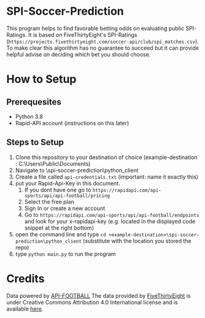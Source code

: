 # SPI-Soccer-Prediction

This program helps to find favorable betting odds on evaluating public SPI-Ratings.
It is based on FiveThirtyEight's SPI-Ratings  (`https://projects.fivethirtyeight.com/soccer-api/club/spi_matches.csv`).
To make clear this algorithm has no guarantee to succeed but it can provide helpful advise on deciding which bet you should choose.

# How to Setup

## Prerequesites
* Python 3.8
* Rapid-API account (instructions on this later)

## Steps to Setup
1. Clone this repository to your destination of choice (example-destination : C:\Users\Public\Documents)
2. Navigate to <example-destination>\spi-soccer-prediction\python_client
3. Create a file called `api-credentials.txt` (important: name it exactly this)
4. put your Rapid-Api-Key in this document.
    1. If you dont have one go to `https://rapidapi.com/api-sports/api/api-football/pricing`
    2. Select the free plan
    3. Sign In or create a new account
    4. Go to `https://rapidapi.com/api-sports/api/api-football/endpoints` and look for your x-rapidapi-key (e.g. located in the displayed code snippet at the right bottom)
5. open the command line and type `cd <example-destination>\spi-soccer-prediction\python_client` (substitute <example-destination> with the location you stored the repo)
6. type `python main.py` to run the program 

# Credits 
Data powered by [API-FOOTBALL](https://www.api-football.com/)
The data provided by [FiveThirtyEight](https://fivethirtyeight.com/) is under Creative Commons Attribution 4.0 International license and is available [here](https://github.com/fivethirtyeight/data/tree/master/soccer-spi).




